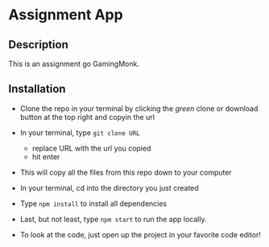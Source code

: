 # Assignment App

## Description

This is an assignment go GamingMonk.

## Installation
- Clone the repo in your terminal by clicking the _green_ clone or download button at the top right and copyin the url
- In your terminal, type ```git clone URL```
  - replace URL with the url you copied
  - hit enter
- This will copy all the files from this repo down to your computer
- In your terminal, cd into the directory you just created
- Type ```npm install``` to install all dependencies
- Last, but not least, type ```npm start``` to run the app locally.

- To look at the code, just open up the project in your favorite code editor!

